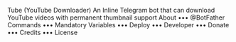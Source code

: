 Tube (YouTube Downloader)
An Inline Telegram bot that can download YouTube videos with permanent thumbnail support
About
••• @BotFather Commands
••• Mandatory Variables
••• Deploy
••• Developer
••• Donate
••• Credits
••• License